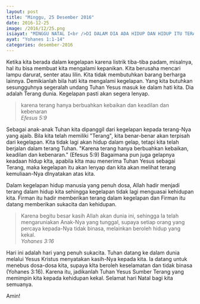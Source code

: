 ```yaml
---
layout: post
title: "Minggu, 25 Desember 2016"
date: 2016-12-25
image: /2016/12/25.png
isiayat: "MINGGU NATAL I<br />DI DALAM DIA ADA HIDUP DAN HIDUP ITU TERANG MANUSIA"
ayat: "Yohanes 1:1-14"
categories: desember-2016
---
```


Ketika kita berada dalam kegelapan karena listrik tiba-tiba padam, misalnya, hal itu bisa membuat kita mengalami kepanikan. Kita berusaha mencari lampu darurat, senter atau lilin. Kita tidak membutuhkan barang berharga lainnya. Demikianlah bila hati kita mengalami kegelapan. Yang kita butuhkan sesungguhnya segeralah undang Tuhan Yesus masuk ke dalam hati kita. Dia adalah Terang dunia. Kegelapan pasti akan segera lenyap.

<blockquote>karena terang hanya berbuahkan kebaikan dan keadilan dan kebenaran
<br /><cite>Efesus 5:9</cite></blockquote>

Sebagai anak-anak Tuhan kita dipanggil dari kegelapan kepada terang-Nya yang ajaib. Bila kita telah memiliki "Terang", kita benar-benar akan terpisah dari kegelapan. Kita tidak lagi akan hidup dalam gelap, tetapi kita telah berjalan dalam terang Tuhan. "Karena terang hanya berbuahkan kebaikan, keadilan dan kebenaran." (Efesus 5:9) Bagaimana pun juga gelapnya keadaan hldup klta, apabila klta mau menerima Tuhan Yesus sebagai Terang, maka kegelapan itu akan lenyap dan kita akan melihat terang kemuliaan-Nya dlnyatakan atas kita.

Dalam kegelapan hidup manusia yang penuh dosa, Allah hadir menjadi terang dalam hidup kita sehingga kegelapan tidak lagi menguasai kehidupan kita. Firman itu hadir memberikan terang dalam kegelapan dan Firman itu datang memberikan sukacita dan
kehidupan.

<blockquote>Karena begitu besar kasih Allah akan dunia ini, sehingga Ia telah mengaruniakan Anak-Nya yang tunggal, supaya setiap orang yang percaya kepada-Nya tidak binasa, melainkan beroleh hidup yang kekal.
<br /><cite>Yohanes 3:16</cite></blockquote>

Hari ini adalah hari yang penuh sukacita. Tuhan datang ke dalam dunia melalui Yesus Kristus menyatakan kasih-Nya kepada kita. Ia datang untuk menebus dosa-dosa kita, supaya klta beroleh keselamatan dan tidak binasa (Yohanes 3:16). Karena itu, jadikanlah Tuhan Yesus Sumber Terang yang memimpin kita kepada kehidupan kekal. Selamat hari Natal bagi kita semuanya.

Amin!